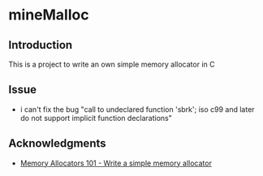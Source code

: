 # mineMalloc

## Introduction
This is a project to write an own simple memory allocator in C

## Issue
* i can't fix the bug "call to undeclared function 'sbrk'; iso c99 and later do not support implicit function declarations"

## Acknowledgments

* [Memory Allocators 101 - Write a simple memory allocator](https://arjunsreedharan.org/post/148675821737/memory-allocators-101-write-a-simple-memory)